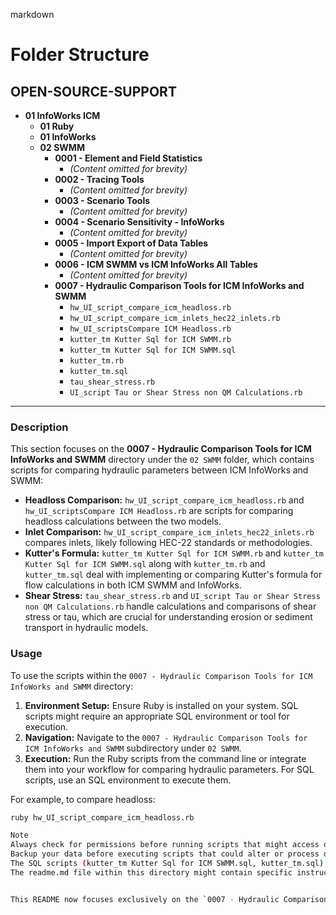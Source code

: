 
markdown
# Folder Structure

## OPEN-SOURCE-SUPPORT
- **01 InfoWorks ICM**
  - **01 Ruby**
  - **01 InfoWorks**
  - **02 SWMM**
    - **0001 - Element and Field Statistics**
      - *(Content omitted for brevity)*
    - **0002 - Tracing Tools**
      - *(Content omitted for brevity)*
    - **0003 - Scenario Tools**
      - *(Content omitted for brevity)*
    - **0004 - Scenario Sensitivity - InfoWorks**
      - *(Content omitted for brevity)*
    - **0005 - Import Export of Data Tables**
      - *(Content omitted for brevity)*
    - **0006 - ICM SWMM vs ICM InfoWorks All Tables**
      - *(Content omitted for brevity)*
    - **0007 - Hydraulic Comparison Tools for ICM InfoWorks and SWMM**
      - `hw_UI_script_compare_icm_headloss.rb`
      - `hw_UI_script_compare_icm_inlets_hec22_inlets.rb`
      - `hw_UI_scriptsCompare ICM Headloss.rb`
      - `kutter_tm Kutter Sql for ICM SWMM.rb`
      - `kutter_tm Kutter Sql for ICM SWMM.sql`
      - `kutter_tm.rb`
      - `kutter_tm.sql`
      - `tau_shear_stress.rb`
      - `UI_script Tau or Shear Stress non QM Calculations.rb`

---

### Description

This section focuses on the **0007 - Hydraulic Comparison Tools for ICM InfoWorks and SWMM** directory under the `02 SWMM` folder, which contains scripts for comparing hydraulic parameters between ICM InfoWorks and SWMM:

- **Headloss Comparison:** `hw_UI_script_compare_icm_headloss.rb` and `hw_UI_scriptsCompare ICM Headloss.rb` are scripts for comparing headloss calculations between the two models.
- **Inlet Comparison:** `hw_UI_script_compare_icm_inlets_hec22_inlets.rb` compares inlets, likely following HEC-22 standards or methodologies.
- **Kutter's Formula:** `kutter_tm Kutter Sql for ICM SWMM.rb` and `kutter_tm Kutter Sql for ICM SWMM.sql` along with `kutter_tm.rb` and `kutter_tm.sql` deal with implementing or comparing Kutter's formula for flow calculations in both ICM SWMM and InfoWorks.
- **Shear Stress:** `tau_shear_stress.rb` and `UI_script Tau or Shear Stress non QM Calculations.rb` handle calculations and comparisons of shear stress or tau, which are crucial for understanding erosion or sediment transport in hydraulic models.

### Usage

To use the scripts within the `0007 - Hydraulic Comparison Tools for ICM InfoWorks and SWMM` directory:

1. **Environment Setup:** Ensure Ruby is installed on your system. SQL scripts might require an appropriate SQL environment or tool for execution.
2. **Navigation:** Navigate to the `0007 - Hydraulic Comparison Tools for ICM InfoWorks and SWMM` subdirectory under `02 SWMM`.
3. **Execution:** Run the Ruby scripts from the command line or integrate them into your workflow for comparing hydraulic parameters. For SQL scripts, use an SQL environment to execute them.

For example, to compare headloss:
```sh
ruby hw_UI_script_compare_icm_headloss.rb

Note
Always check for permissions before running scripts that might access or modify data.
Backup your data before executing scripts that could alter or process datasets extensively.
The SQL scripts (kutter_tm Kutter Sql for ICM SWMM.sql, kutter_tm.sql) should be run in an SQL environment, not through Ruby directly.
The readme.md file within this directory might contain specific instructions, notes, or prerequisites for running these comparison tools.


This README now focuses exclusively on the `0007 - Hydraulic Comparison Tools for ICM InfoWorks and SWMM` folder, detailing its contents and usage. 